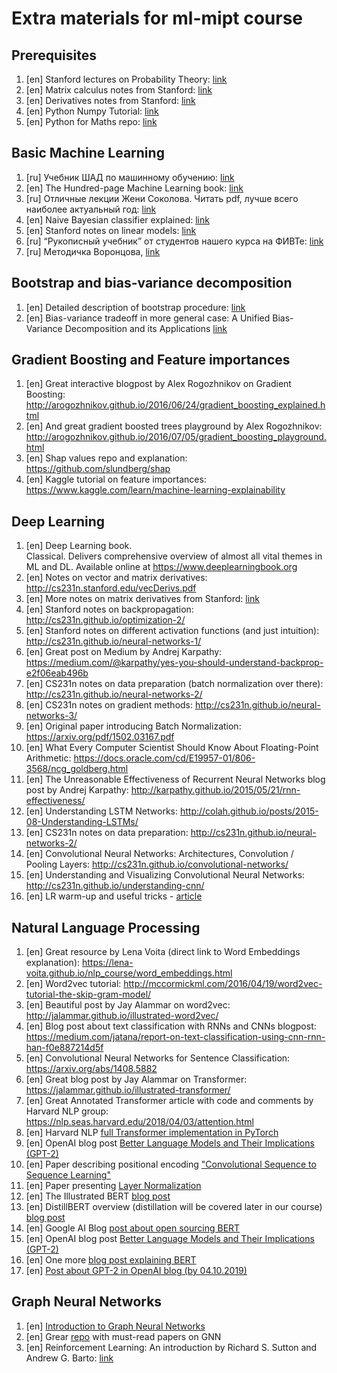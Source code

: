 # Extra materials for ml-mipt course

## Prerequisites

1. [en] Stanford lectures on Probability Theory:
   [link](https://web.stanford.edu/~montanar/TEACHING/Stat310A/lnotes.pdf)
1. [en] Matrix calculus notes from Stanford:
   [link](http://cs231n.stanford.edu/vecDerivs.pdf)
1. [en] Derivatives notes from Stanford:
   [link](http://cs231n.stanford.edu/handouts/derivatives.pdf)
1. [en] Python Numpy Tutorial:
   [link](https://cs231n.github.io/python-numpy-tutorial/)
1. [en] Python for Maths repo:
   [link](https://gitlab.erc.monash.edu.au/andrease/Python4Maths/tree/master)

## Basic Machine Learning

1. [ru] Учебник ШАД по машинному обучению: [link](https://academy.yandex.ru/handbook/ml)
1. [en] The Hundred-page Machine Learning book: [link](http://themlbook.com)
1. [ru] Отличные лекции Жени Соколова. Читать pdf, лучше всего наиболее
   актуальный год: [link](https://github.com/esokolov/ml-course-hse)
1. [en] Naive Bayesian classifier explained:
   [link](https://machinelearningmastery.com/classification-as-conditional-probability-and-the-naive-bayes-algorithm/)
1. [en] Stanford notes on linear models:
   [link](https://see.stanford.edu/materials/aimlcs229/cs229-notes1.pdf)
1. [ru] “Рукописный учебник” от студентов нашего курса на ФИВТе:
   [link](https://github.com/ml-mipt/ml-mipt/blob/master/ML_informal_notes.pdf)
1. [ru] Методичка Воронцова,
   [link](http://www.machinelearning.ru/wiki/images/6/6d/Voron-ML-1.pdf)

## Bootstrap and bias-variance decomposition

1. [en] Detailed description of bootstrap procedure:
   [link](http://www.math.ntu.edu.tw/~hchen/teaching/LargeSample/notes/notebootstrap.pdf)
1. [en] Bias-variance tradeoff in more general case: A Unified Bias-Variance
   Decomposition and its Applications
   [link](https://homes.cs.washington.edu/~pedrod/papers/mlc00a.pdf)

## Gradient Boosting and Feature importances

1. [en] Great interactive blogpost by Alex Rogozhnikov on Gradient Boosting:
   http://arogozhnikov.github.io/2016/06/24/gradient_boosting_explained.html
1. [en] And great gradient boosted trees playground by Alex Rogozhnikov:
   http://arogozhnikov.github.io/2016/07/05/gradient_boosting_playground.html
1. [en] Shap values repo and explanation: https://github.com/slundberg/shap
1. [en] Kaggle tutorial on feature importances:
   https://www.kaggle.com/learn/machine-learning-explainability

## Deep Learning

1. [en] Deep Learning book.\
   Classical. Delivers comprehensive overview of almost all vital themes in ML and
   DL. Available online at https://www.deeplearningbook.org
1. [en] Notes on vector and matrix derivatives:
   http://cs231n.stanford.edu/vecDerivs.pdf
1. [en] More notes on matrix derivatives from Stanford:
   [link](http://cs231n.stanford.edu/handouts/derivatives.pdf)
1. [en] Stanford notes on backpropagation:
   http://cs231n.github.io/optimization-2/
1. [en] Stanford notes on different activation functions (and just intuition):
   http://cs231n.github.io/neural-networks-1/
1. [en] Great post on Medium by Andrej Karpathy:
   https://medium.com/@karpathy/yes-you-should-understand-backprop-e2f06eab496b
1. [en] CS231n notes on data preparation (batch normalization over there):
   http://cs231n.github.io/neural-networks-2/
1. [en] CS231n notes on gradient methods:
   http://cs231n.github.io/neural-networks-3/
1. [en] Original paper introducing Batch Normalization:
   https://arxiv.org/pdf/1502.03167.pdf
1. [en] What Every Computer Scientist Should Know About Floating-Point
   Arithmetic: https://docs.oracle.com/cd/E19957-01/806-3568/ncg_goldberg.html
1. [en] The Unreasonable Effectiveness of Recurrent Neural Networks blog post by
   Andrej Karpathy: http://karpathy.github.io/2015/05/21/rnn-effectiveness/
1. [en] Understanding LSTM Networks:
   http://colah.github.io/posts/2015-08-Understanding-LSTMs/
1. [en] CS231n notes on data preparation:
   http://cs231n.github.io/neural-networks-2/
1. [en] Convolutional Neural Networks: Architectures, Convolution / Pooling
   Layers: http://cs231n.github.io/convolutional-networks/
1. [en] Understanding and Visualizing Convolutional Neural Networks:
   http://cs231n.github.io/understanding-cnn/
1. [en] LR warm-up and useful tricks -
   [article](https://arxiv.org/abs/1812.01187)

## Natural Language Processing

1. [en] Great resource by Lena Voita (direct link to Word Embeddings
   explanation): https://lena-voita.github.io/nlp_course/word_embeddings.html
1. [en] Word2vec tutorial:
   http://mccormickml.com/2016/04/19/word2vec-tutorial-the-skip-gram-model/
1. [en] Beautiful post by Jay Alammar on word2vec:
   http://jalammar.github.io/illustrated-word2vec/
1. [en] Blog post about text classification with RNNs and CNNs blogpost:
   https://medium.com/jatana/report-on-text-classification-using-cnn-rnn-han-f0e887214d5f
1. [en] Convolutional Neural Networks for Sentence Classification:
   https://arxiv.org/abs/1408.5882
1. [en] Great blog post by Jay Alammar on Transformer:
   https://jalammar.github.io/illustrated-transformer/
1. [en] Great Annotated Transformer article with code and comments by Harvard
   NLP group: https://nlp.seas.harvard.edu/2018/04/03/attention.html
1. [en] Harvard NLP
   [full Transformer implementation in PyTorch](http://nlp.seas.harvard.edu/2018/04/03/attention.html)
1. [en] OpenAI blog post
   [Better Language Models and Their Implications (GPT-2)](https://openai.com/blog/better-language-models/)
1. [en] Paper describing positional encoding
   ["Convolutional Sequence to Sequence Learning"](https://arxiv.org/pdf/1705.03122)
1. [en] Paper presenting [Layer Normalization](https://arxiv.org/abs/1607.06450)
1. [en] The Illustrated BERT
   [blog post](http://jalammar.github.io/illustrated-bert/)
1. [en] DistillBERT overview (distillation will be covered later in our course)
   [blog post](https://medium.com/huggingface/distilbert-8cf3380435b5)
1. [en] Google AI Blog
   [post about open sourcing BERT](https://ai.googleblog.com/2018/11/open-sourcing-bert-state-of-art-pre.html)
1. [en] OpenAI blog post
   [Better Language Models and Their Implications (GPT-2)](https://openai.com/blog/better-language-models/)
1. [en] One more
   [blog post explaining BERT](https://yashuseth.blog/2019/06/12/bert-explained-faqs-understand-bert-working/)
1. [en]
   [Post about GPT-2 in OpenAI blog (by 04.10.2019)](https://openai.com/blog/fine-tuning-gpt-2/)

## Graph Neural Networks

1. [en]
   [Introduction to Graph Neural Networks](https://www.morganclaypool.com/doi/10.2200/S00980ED1V01Y202001AIM045)
1. [en] Grear [repo](https://github.com/thunlp/GNNPapers) with must-read papers
   on GNN
1. [en] Reinforcement Learning: An introduction by Richard S. Sutton and Andrew
   G. Barto: [link](http://incompleteideas.net/book/the-book-2nd.html)